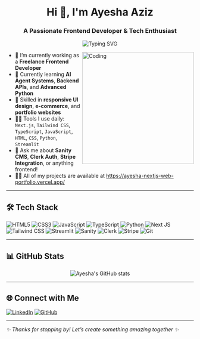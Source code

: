 <h1 align="center">Hi 👋, I'm Ayesha Aziz</h1>
<h3 align="center">A Passionate Frontend Developer & Tech Enthusiast</h3>

<p align="center">
  <img src="https://readme-typing-svg.demolab.com?font=Fira+Code&pause=1000&center=true&vCenter=true&width=435&lines=Frontend+Developer+%F0%9F%92%BB;Next.js+%7C+Tailwind+CSS+%7C+TypeScript;JavaScript+%7C+Python+%7C+Streamlit+Lover;Building+Fast+%26+Responsive+Websites" alt="Typing SVG" />
</p>

<img align="right" alt="Coding" width="300" src="https://encrypted-tbn0.gstatic.com/images?q=tbn:ANd9GcTI3C7Jfjz1TFwg1r2y6u9FWqz6T1mDZnk6nw&s" width="300" alt="Coding girl" />

- 🔭 I’m currently working as a **Freelance Frontend Developer**
- 🌱 Currently learning **AI Agent Systems**, **Backend APIs**, and **Advanced Python**
- 🧠 Skilled in **responsive UI design**, **e-commerce**, and **portfolio websites**
- 👩‍💻 Tools I use daily: `Next.js`, `Tailwind CSS`, `TypeScript`, `JavaScript`, `HTML`, `CSS`, `Python`, `Streamlit`
- 💬 Ask me about **Sanity CMS**, **Clerk Auth**, **Stripe Integration**, or anything frontend!
- 👨‍💻 All of my projects are available at https://ayesha-nextjs-web-portfolio.vercel.app/


---

## 🛠️ Tech Stack

![HTML5](https://img.shields.io/badge/HTML5-E34F26?style=for-the-badge&logo=html5&logoColor=white)
![CSS3](https://img.shields.io/badge/CSS3-1572B6?style=for-the-badge&logo=css3&logoColor=white)
![JavaScript](https://img.shields.io/badge/JavaScript-F7DF1E?style=for-the-badge&logo=javascript&logoColor=black)
![TypeScript](https://img.shields.io/badge/TypeScript-007ACC?style=for-the-badge&logo=typescript)
![Python](https://img.shields.io/badge/Python-FFD43B?style=for-the-badge&logo=python&logoColor=blue)
![Next JS](https://img.shields.io/badge/Next.js-000?style=for-the-badge&logo=nextdotjs)
![Tailwind CSS](https://img.shields.io/badge/TailwindCSS-38B2AC?style=for-the-badge&logo=tailwind-css)
![Streamlit](https://img.shields.io/badge/Streamlit-FF4B4B?style=for-the-badge&logo=streamlit)
![Sanity](https://img.shields.io/badge/Sanity-EF2D5E?style=for-the-badge&logo=sanity)
![Clerk](https://img.shields.io/badge/Clerk-F44?style=for-the-badge&logo=clerk)
![Stripe](https://img.shields.io/badge/Stripe-635bff?style=for-the-badge&logo=stripe&logoColor=white)
![Git](https://img.shields.io/badge/Git-F05032?style=for-the-badge&logo=git&logoColor=white)

---

## 📊 GitHub Stats

<p align="center">
  <img src="https://github-readme-stats.vercel.app/api?username=ayesha-aziz123&show_icons=true&theme=radical" alt="Ayesha's GitHub stats" />
  <br />

</p>

---

## 🌐 Connect with Me

[![LinkedIn](https://img.shields.io/badge/LinkedIn-blue?style=for-the-badge&logo=linkedin)](https://www.linkedin.com/in/ayesha-aziz-574780310/)
[![GitHub](https://img.shields.io/badge/GitHub-000?style=for-the-badge&logo=github)](https://github.com/ayesha-aziz123)

---

_✨ Thanks for stopping by! Let’s create something amazing together ✨_
